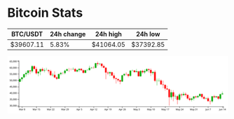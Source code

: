 # Bitcoin Stats

BTC/USDT|24h change|24h high|24h low|
|---|---|---|---|
|$39607.11|5.83%|$41064.05|$37392.85|

<img src="./chart.svg">
